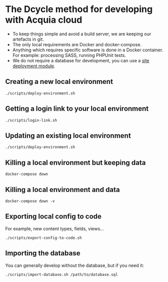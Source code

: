 The Dcycle method for developing with Acquia cloud
=====

 * To keep things simple and avoid a build server, we are keeping our artefacts in git.
 * The only local requirements are Docker and docker-compose.
 * Anything which requires specific software is done in a Docker container. For example: processing SASS, running PHPUnit tests.
 * We do not require a database for development, you can use a [site deployment module](http://blog.dcycle.com/blog/68).

Creating a new local environment
-----

    ./scripts/deploy-environment.sh

Getting a login link to your local environment
-----

    ./scripts/login-link.sh

Updating an existing local environment
-----

    ./scripts/deploy-environment.sh

Killing a local environment but keeping data
-----

    docker-compose down

Killing a local environment and data
-----

    docker-compose down -v

Exporting local config to code
-----

For example, new content types, fields, views...

    ./scripts/export-config-to-code.sh

Importing the database
-----

You can generally develop without the database, but if you need it:

    ./scripts/import-database.sh /path/to/database.sql
